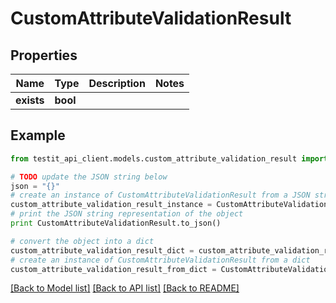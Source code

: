 # CustomAttributeValidationResult


## Properties
Name | Type | Description | Notes
------------ | ------------- | ------------- | -------------
**exists** | **bool** |  | 

## Example

```python
from testit_api_client.models.custom_attribute_validation_result import CustomAttributeValidationResult

# TODO update the JSON string below
json = "{}"
# create an instance of CustomAttributeValidationResult from a JSON string
custom_attribute_validation_result_instance = CustomAttributeValidationResult.from_json(json)
# print the JSON string representation of the object
print CustomAttributeValidationResult.to_json()

# convert the object into a dict
custom_attribute_validation_result_dict = custom_attribute_validation_result_instance.to_dict()
# create an instance of CustomAttributeValidationResult from a dict
custom_attribute_validation_result_from_dict = CustomAttributeValidationResult.from_dict(custom_attribute_validation_result_dict)
```
[[Back to Model list]](../README.md#documentation-for-models) [[Back to API list]](../README.md#documentation-for-api-endpoints) [[Back to README]](../README.md)


